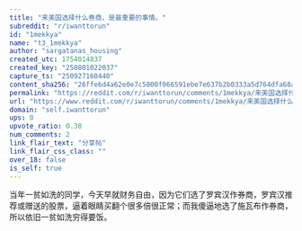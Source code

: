 ```yaml
---
title: "来美国选择什么券商，是最重要的事情。"
subreddit: "r/iwanttorun"
id: "1mekkya"
name: "t3_1mekkya"
author: "sargatanas_housing"
created_utc: 1754014837
created_key: "250801022037"
capture_ts: "250927160440"
content_sha256: "26ffe6d4a62e0e7c5000f066591ebe7e637b2b0333a5d764dfa68adde0565ea1"
permalink: "https://reddit.com/r/iwanttorun/comments/1mekkya/来美国选择什么券商是最重要的事情/"
url: "https://www.reddit.com/r/iwanttorun/comments/1mekkya/来美国选择什么券商是最重要的事情/"
domain: "self.iwanttorun"
ups: 0
upvote_ratio: 0.38
num_comments: 2
link_flair_text: "分享帖"
link_flair_css_class: ""
over_18: false
is_self: true
---
```


当年一贫如洗的同学，今天早就财务自由，因为它们选了罗宾汉作券商，罗宾汉推荐或赠送的股票，逼着眼睛买翻个很多倍很正常；而我傻逼地选了施瓦布作券商，所以依旧一贫如洗穷得要饭。
